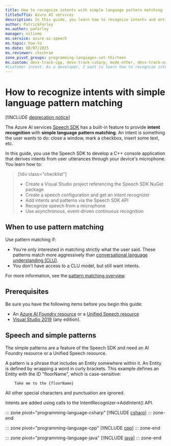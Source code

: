 ```yaml
---
title: How to recognize intents with simple language pattern matching
titleSuffix: Azure AI services
description: In this guide, you learn how to recognize intents and entities from simple patterns.
author: PatrickFarley
ms.author: pafarley
manager: nitinme
ms.service: azure-ai-speech
ms.topic: how-to
ms.date: 08/07/2025
ms.reviewer: chschrae
zone_pivot_groups: programming-languages-set-thirteen
ms.custom: devx-track-cpp, devx-track-csharp, mode-other, devx-track-extended-java, linux-related-content
#Customer intent: As a developer, I want to learn how to recognize intents and entities from simple patterns so that I can understand what the user wants to do.
---
```


# How to recognize intents with simple language pattern matching

[!INCLUDE [deprecation notice](./includes/intent-recognition-retire.md)]

The Azure AI services [Speech SDK](speech-sdk.md) has a built-in feature to provide **intent recognition** with **simple language pattern matching**. An intent is something the user wants to do: close a window, mark a checkbox, insert some text, etc.

In this guide, you use the Speech SDK to develop a C++ console application that derives intents from user utterances through your device's microphone. You learn how to:

> [!div class="checklist"]
>
> - Create a Visual Studio project referencing the Speech SDK NuGet package
> - Create a speech configuration and get an intent recognizer
> - Add intents and patterns via the Speech SDK API
> - Recognize speech from a microphone
> - Use asynchronous, event-driven continuous recognition

## When to use pattern matching

Use pattern matching if: 
* You're only interested in matching strictly what the user said. These patterns match more aggressively than [conversational language understanding (CLU)](../language-service/conversational-language-understanding/overview.md).
* You don't have access to a CLU model, but still want intents. 

For more information, see the [pattern matching overview](./pattern-matching-overview.md).

## Prerequisites

Be sure you have the following items before you begin this guide:

- An [Azure AI Foundry resource](https://portal.azure.com/#create/Microsoft.CognitiveServicesAIFoundry) or a [Unified Speech resource](https://portal.azure.com/#create/Microsoft.CognitiveServicesAIFoundry)
- [Visual Studio 2019](https://visualstudio.microsoft.com/downloads/) (any edition).

## Speech and simple patterns

The simple patterns are a feature of the Speech SDK and need an AI Foundry resource or a Unified Speech resource.

A pattern is a phrase that includes an Entity somewhere within it. An Entity is defined by wrapping a word in curly brackets. This example defines an Entity with the ID "floorName", which is case-sensitive:

```
    Take me to the {floorName}
```

All other special characters and punctuation are ignored.

Intents are added using calls to the IntentRecognizer->AddIntent() API.

::: zone pivot="programming-language-csharp"
[!INCLUDE [csharp](includes/how-to/intent-recognition/csharp/simple-pattern-matching.md)]
::: zone-end

::: zone pivot="programming-language-cpp"
[!INCLUDE [cpp](includes/how-to/intent-recognition/cpp/simple-pattern-matching.md)]
::: zone-end

::: zone pivot="programming-language-java"
[!INCLUDE [java](includes/how-to/intent-recognition/java/simple-pattern-matching.md)]
::: zone-end
